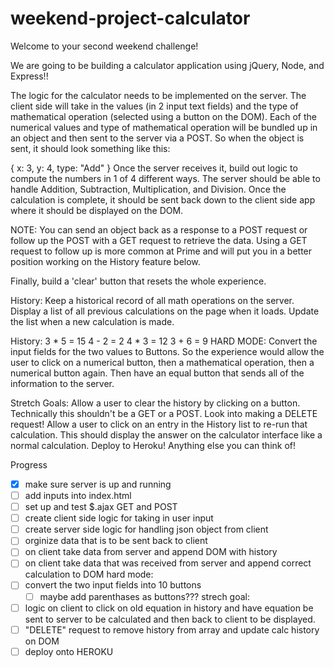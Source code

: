 # weekend-project-calculator

Welcome to your second weekend challenge!

We are going to be building a calculator application using jQuery, Node, and Express!!

The logic for the calculator needs to be implemented on the server. The client side will take in the values (in 2 input text fields) and the type of mathematical operation (selected using a button on the DOM). Each of the numerical values and type of mathematical operation will be bundled up in an object and then sent to the server via a POST. So when the object is sent, it should look something like this:

{
   x: 3,
   y: 4,
   type: "Add"
}
Once the server receives it, build out logic to compute the numbers in 1 of 4 different ways. The server should be able to handle Addition, Subtraction, Multiplication, and Division. Once the calculation is complete, it should be sent back down to the client side app where it should be displayed on the DOM.

NOTE: You can send an object back as a response to a POST request or follow up the POST with a GET request to retrieve the data. Using a GET request to follow up is more common at Prime and will put you in a better position working on the History feature below.

Finally, build a 'clear' button that resets the whole experience.

History:
Keep a historical record of all math operations on the server. Display a list of all previous calculations on the page when it loads. Update the list when a new calculation is made.

History:
3 * 5 = 15
4 - 2 = 2
4 * 3 = 12
3 + 6 = 9
HARD MODE:
Convert the input fields for the two values to Buttons. So the experience would allow the user to click on a numerical button, then a mathematical operation, then a numerical button again. Then have an equal button that sends all of the information to the server.

Stretch Goals:
Allow a user to clear the history by clicking on a button. Technically this shouldn't be a GET or a POST. Look into making a DELETE request!
Allow a user to click on an entry in the History list to re-run that calculation. This should display the answer on the calculator interface like a normal calculation.
Deploy to Heroku!
Anything else you can think of!



Progress

- [x] make sure server is up and running
- [ ] add inputs into index.html
- [ ] set up and test $.ajax GET and POST
- [ ] create client side logic for taking in user input
- [ ] create server side logic for handling json object from client
- [ ] orginize data that is to be sent back to client
- [ ] on client take data from server and append DOM with history
- [ ] on client take data that was received from server and append correct calculation to DOM
hard mode:
- [ ] convert the two input fields into 10 buttons
    - [ ] maybe add parenthases as buttons???
strech goal:
- [ ] logic on client to click on old equation in history and have equation be 
sent to server to be calculated and then back to client to be displayed.
- [ ] "DELETE" request to remove history from array and update calc history on DOM
- [ ] deploy onto HEROKU
